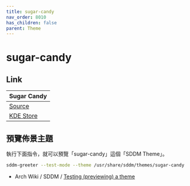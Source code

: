 ```yaml
---
title: sugar-candy
nav_order: 8010
has_children: false
parent: Theme
---
```



# sugar-candy


## Link

| Sugar Candy |
| --- |
| [Source](https://framagit.org/MarianArlt/sddm-sugar-candy) |
| [KDE Store](https://store.kde.org/p/1312658) |


## 預覽佈景主題

執行下面指令，就可以預覽「sugar-candy」這個「SDDM Theme」。

``` sh
sddm-greeter --test-mode --theme /usr/share/sddm/themes/sugar-candy
```

* Arch Wiki / SDDM / [Testing (previewing) a theme](https://wiki.archlinux.org/title/SDDM#Testing_(previewing)_a_theme)
